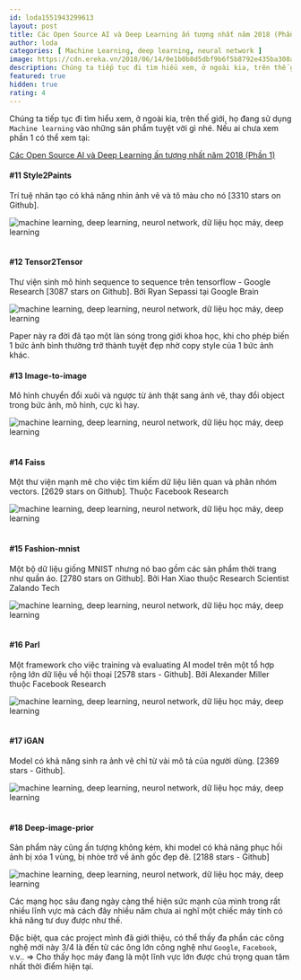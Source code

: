 ```yaml
---
id: loda1551943299613
layout: post
title: Các Open Source AI và Deep Learning ấn tượng nhất năm 2018 (Phần 2)
author: loda
categories: [ Machine Learning, deep learning, neural network ]
image: https://cdn.ereka.vn/2018/06/14/0e1b0b8d5dbf9b6f5b8792e435ba308a.png
description: Chúng ta tiếp tục đi tìm hiểu xem, ở ngoài kia, trên thế giới, họ đang sử dụng Machine learning vào những sản phẩm tuyệt vời gì.
featured: true
hidden: true
rating: 4
---
```


Chúng ta tiếp tục đi tìm hiểu xem, ở ngoài kia, trên thế giới, họ đang sử dụng `Machine learning` vào những sản phẩm tuyệt vời gì nhé. Nếu ai chưa xem phần 1 có thể xem tại:

[Các Open Source AI và Deep Learning ấn tượng nhất năm 2018 (Phần 1)](https://loda.me/cac-open-source-ai-va-deep-learning-an-tuong-nhat-nam-2018-phan-1/)

#### #11 Style2Paints

Trí tuệ nhân tạo có khả năng nhìn ảnh vẽ và tô màu cho nó [3310 stars on Github].

<div class="wrapper-center">
    <img src="https://cdn.ereka.vn/2018/06/14/0e1b0b8d5dbf9b6f5b8792e435ba308a.png"
    alt="machine learning, deep learning, neurol network, dữ liệu học máy, deep learning"/>
</div><br>

#### #12 Tensor2Tensor

Thư viện sinh mô hình sequence to sequence trên tensorflow - Google Research [3087 stars on Github]. Bởi Ryan Sepassi tại Google Brain

<div class="wrapper-center">
    <img src="https://cdn.ereka.vn/2018/06/14/896f58eb0878039f84e627889dca685b.jpg?w=600"
    alt="machine learning, deep learning, neurol network, dữ liệu học máy, deep learning"/>
</div>

Paper này ra đời đã tạo một làn sóng trong giới khoa học, khi cho phép biến 1 bức ảnh bình thường trở thành tuyệt đẹp nhờ copy style của 1 bức ảnh khác.

#### #13 Image-to-image

Mô hình chuyển đổi xuôi và ngược từ ảnh thật sang ảnh vẽ, thay đổi object trong bức ảnh, mô hình, cực kì hay.

<div class="wrapper-center">
    <img src="https://cdn.ereka.vn/2018/06/14/e2bb0d057aa8a0e1cf26cc90625d3c1d.jpg"
    alt="machine learning, deep learning, neurol network, dữ liệu học máy, deep learning"/>
</div><br>

#### #14 Faiss

Một thư viện mạnh mẽ cho việc tìm kiếm dữ liệu liên quan và phân nhóm vectors. [2629 stars on Github]. Thuộc Facebook Research

<div class="wrapper-center">
    <img src="https://cdn.ereka.vn/2018/06/14/d53fdeef9d869591974653ea6e6df19e.png?w=600"
    alt="machine learning, deep learning, neurol network, dữ liệu học máy, deep learning"/>
</div><br>

#### #15 Fashion-mnist

Một bộ dữ liệu giống MNIST nhưng nó bao gồm các sản phẩm thời trang như quần áo. [2780 stars on Github]. Bởi Han Xiao thuộc Research Scientist Zalando Tech

<div class="wrapper-center">
    <img src="https://cdn.ereka.vn/2018/06/14/b876dffb39c93293baa2fea76f9699d9.jpg?w=600"
    alt="machine learning, deep learning, neurol network, dữ liệu học máy, deep learning"/>
</div><br>

#### #16 Parl

Một framework cho việc training và evaluating AI model trên một tổ hợp rộng lớn dữ liệu về hội thoại [2578 stars - Github]. Bởi Alexander Miller thuộc Facebook Research

<div class="wrapper-center">
    <img src="https://cdn.ereka.vn/2018/06/14/be1c1be6fd735f2fc4c32c10ab993710.png"
    alt="machine learning, deep learning, neurol network, dữ liệu học máy, deep learning"/>
</div><br>

#### #17 iGAN

Model có khả năng sinh ra ảnh vẽ chỉ từ vài mô tả của người dùng. [2369 stars - Github].

<div class="wrapper-center">
    <img src="https://cdn.ereka.vn/2018/06/14/be0b0cfcddbc66ec94f03641a2069555.png"
    alt="machine learning, deep learning, neurol network, dữ liệu học máy, deep learning"/>
</div><br>

#### #18 Deep-image-prior

Sản phẩm này cũng ấn tượng không kém, khi model có khả năng phục hồi ảnh bị xóa 1 vùng, bị nhòe trở về ảnh gốc đẹp đẽ. [2188 stars - Github]

<div class="wrapper-center">
    <img src="https://cdn.ereka.vn/2018/06/14/249b704475def9b9dcf03dfbb3fa9f01.png"
    alt="machine learning, deep learning, neurol network, dữ liệu học máy, deep learning"/>
</div>

Các mạng học sâu đang ngày càng thể hiện sức mạnh của mình trong rất nhiều lĩnh vực mà cách đây nhiều năm chưa ai nghĩ một chiếc máy tính có khả năng tư duy được như thế.

Đặc biệt, qua các project mình đã giới thiệu, có thể thấy đa phần các công nghệ mới này 3/4 là đến từ các ông lớn công nghệ như `Google`, `Facebook`, v.v.. => Cho thấy học máy đang là một lĩnh vực lớn được chú trọng quan tâm nhất thời điểm hiện tại.
